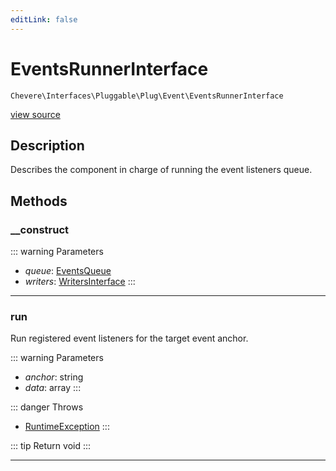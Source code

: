 ```yaml
---
editLink: false
---
```


# EventsRunnerInterface

`Chevere\Interfaces\Pluggable\Plug\Event\EventsRunnerInterface`

[view source](https://github.com/chevere/chevere/blob/master/src/Chevere/Interfaces/Pluggable/Plug/Event/EventsRunnerInterface.php)

## Description

Describes the component in charge of running the event listeners queue.

## Methods

### __construct

::: warning Parameters
- *queue*: [EventsQueue](../../../../Components/Pluggable/Plug/Event/EventsQueue.md)
- *writers*: [WritersInterface](../../../Writer/WritersInterface.md)
:::

---

### run

Run registered event listeners for the target event anchor.

::: warning Parameters
- *anchor*: string
- *data*: array
:::

::: danger Throws
- [RuntimeException](../../../../Exceptions/Core/RuntimeException.md) 
:::

::: tip Return
void
:::

---
